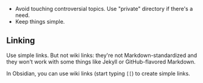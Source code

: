 
- Avoid touching controversial topics. Use "private" directory if there's a need.
- Keep things simple.

## Linking

Use simple links. But not wiki links: they're not Markdown-standardized and they won't work with some things like Jekyll or GitHub-flavored Markdown.

In Obsidian, you can use wiki links (start typing `[[`) to create simple links.
